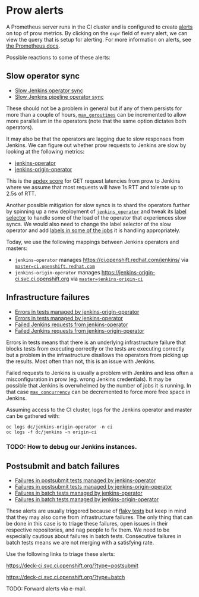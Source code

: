 # Prow alerts

A Prometheus server runs in the CI cluster and is configured to create [alerts](https://prometheus-kube-system.svc.ci.openshift.org/alerts) on top of prow metrics. By clicking on the `expr` field of every alert, we can view the query that is setup for alerting. For more information on alerts, see [the Prometheus docs](https://prometheus.io/docs/prometheus/latest/configuration/alerting_rules/).

Possible reactions to some of these alerts:

## Slow operator sync

* [Slow Jenkins operator sync](https://prometheus-kube-system.svc.ci.openshift.org/graph?g0.range_input=1h&g0.expr=(sum(rate(resync_period_seconds_bucket%7Bkubernetes_name%3D%22jenkins-operator%22%2Cle%3D%229%22%7D%5B1h%5D))%20%2B%20sum(rate(resync_period_seconds_bucket%7Bkubernetes_name%3D%22jenkins-operator%22%2Cle%3D%2227%22%7D%5B1h%5D)))%20%2F%202%20%2F%20sum(rate(resync_period_seconds_count%7Bkubernetes_name%3D%22jenkins-operator%22%7D%5B1h%5D))&g0.tab=0)
* [Slow Jenkins pipeline operator sync](https://prometheus-kube-system.svc.ci.openshift.org/graph?g0.range_input=1h&g0.expr=(sum(rate(resync_period_seconds_bucket%7Bkubernetes_name%3D%22jenkins-origin-operator%22%2Cle%3D%229%22%7D%5B1h%5D))%20%2B%20sum(rate(resync_period_seconds_bucket%7Bkubernetes_name%3D%22jenkins-origin-operator%22%2Cle%3D%2227%22%7D%5B1h%5D)))%20%2F%202%20%2F%20sum(rate(resync_period_seconds_count%7Bkubernetes_name%3D%22jenkins-origin-operator%22%7D%5B1h%5D))&g0.tab=0)

These should not be a problem in general but if any of them persists for more than a couple of hours, [`max_goroutines`](https://github.com/openshift/release/blob/ff18182aa0eb849b89e7abd1bc7765ad6d27142f/cluster/ci/config/prow/config.yaml#L7) can be incremented to allow more parallelism in the operators (note that the same option dictates both operators).

It may also be that the operators are lagging due to slow responses from Jenkins. We can figure out whether prow requests to Jenkins are slow by looking at the following metrics:

* [jenkins-operator](https://prometheus-kube-system.svc.ci.openshift.org/graph?g0.range_input=12h&g0.expr=(sum(rate(jenkins_request_latency_bucket%7Bkubernetes_name%3D%22jenkins-operator%22%2Cverb%3D%22GET%22%2Cle%3D%221%22%7D%5B1h%5D))%0A%20%20%2B%20sum(rate(jenkins_request_latency_bucket%7Bkubernetes_name%3D%22jenkins-operator%22%2Cverb%3D%22GET%22%2Cle%3D%222.5%22%7D%5B1h%5D)))%0A%20%20%2F%202%20%2F%20sum(rate(jenkins_request_latency_count%7Bkubernetes_name%3D%22jenkins-operator%22%2Cverb%3D%22GET%22%7D%5B1h%5D))&g0.tab=0)
* [jenkins-origin-operator](https://prometheus-kube-system.svc.ci.openshift.org/graph?g0.range_input=12h&g0.expr=(sum(rate(jenkins_request_latency_bucket%7Bkubernetes_name%3D%22jenkins-origin-operator%22%2Cverb%3D%22GET%22%2Cle%3D%221%22%7D%5B1h%5D))%0A%20%20%2B%20sum(rate(jenkins_request_latency_bucket%7Bkubernetes_name%3D%22jenkins-origin-operator%22%2Cverb%3D%22GET%22%2Cle%3D%222.5%22%7D%5B1h%5D)))%0A%20%20%2F%202%20%2F%20sum(rate(jenkins_request_latency_count%7Bkubernetes_name%3D%22jenkins-origin-operator%22%2Cverb%3D%22GET%22%7D%5B1h%5D))&g0.tab=0)

This is the [apdex score](https://prometheus.io/docs/practices/histograms/#apdex-score) for GET request latencies from prow to Jenkins where we assume that most requests will have 1s RTT and tolerate up to 2.5s of RTT.

Another possible mitigation for slow syncs is to shard the operators further by spinning up a new deployment of [`jenkins_operator`](https://github.com/openshift/release/blob/ff18182aa0eb849b89e7abd1bc7765ad6d27142f/cluster/ci/config/prow/openshift/jenkins_operator.yaml) and tweak its [label selector](https://github.com/openshift/release/blob/ff18182aa0eb849b89e7abd1bc7765ad6d27142f/cluster/ci/config/prow/openshift/jenkins_operator.yaml#L54) to handle some of the load of the operator that experiences slow syncs. We would also need to change the label selector of the slow operator and add [labels in some of the jobs](https://github.com/openshift/release/blob/ff18182aa0eb849b89e7abd1bc7765ad6d27142f/cluster/ci/config/prow/config.yaml#L67-L68) it is handling appropriately.

Today, we use the following mappings between Jenkins operators and masters:

* `jenkins-operator` manages https://ci.openshift.redhat.com/jenkins/ via [`master=ci.openshift.redhat.com`](https://github.com/openshift/release/blob/4ca09e318f1409f0cd19060f25c80a54e8827f96/cluster/ci/config/prow/openshift/jenkins_operator.yaml#L54)
* `jenkins-origin-operator` manages https://jenkins-origin-ci.svc.ci.openshift.org via [`master=jenkins-origin-ci`](https://github.com/openshift/release/blob/4ca09e318f1409f0cd19060f25c80a54e8827f96/cluster/ci/config/prow/openshift/jenkins_operator.yaml#L131)

## Infrastructure failures

* [Errors in tests managed by jenkins-origin-operator](https://prometheus-kube-system.svc.ci.openshift.org/graph?g0.range_input=1h&g0.expr=sum(prowjobs%7Bkubernetes_name%3D%22jenkins-origin-operator%22%2Cstate%3D%22error%22%7D)%20%2F%20sum(prowjobs%7Bkubernetes_name%3D%22jenkins-origin-operator%22%7D)&g0.tab=0)
* [Errors in tests managed by jenkins-operator](https://prometheus-kube-system.svc.ci.openshift.org/graph?g0.range_input=1h&g0.expr=sum(prowjobs%7Bkubernetes_name%3D%22jenkins-operator%22%2Cstate%3D%22error%22%7D)%20%2F%20sum(prowjobs%7Bkubernetes_name%3D%22jenkins-operator%22%7D)&g0.tab=0)
* [Failed Jenkins requests from jenkins-operator](https://prometheus-kube-system.svc.ci.openshift.org/graph?g0.range_input=1h&g0.expr=sum(jenkins_requests%7Bcode!~%22%5E2..%24%22%2Ckubernetes_name%3D%22jenkins-operator%22%7D)%20%2F%20sum(jenkins_requests%7Bkubernetes_name%3D%22jenkins-operator%22%7D)&g0.tab=0)
* [Failed Jenkins requests from jenkins-origin-operator](https://prometheus-kube-system.svc.ci.openshift.org/graph?g0.range_input=1h&g0.expr=sum(jenkins_requests%7Bcode!~%22%5E2..%24%22%2Ckubernetes_name%3D%22jenkins-origin-operator%22%7D)%20%2F%20sum(jenkins_requests%7Bkubernetes_name%3D%22jenkins-origin-operator%22%7D)&g0.tab=0)

Errors in tests means that there is an underlying infrastructure failure that blocks tests from executing correctly or the tests are executing correctly but a problem in the infrastructure disallows the operators from picking up the results. Most often than not, this is an issue with Jenkins.

Failed requests to Jenkins is usually a problem with Jenkins and less often a misconfiguration in prow (eg. wrong Jenkins credentials). It may be possible that Jenkins is overwhelmed by the number of jobs it is running. In that case [`max_concurrency`](https://github.com/openshift/release/blob/ff18182aa0eb849b89e7abd1bc7765ad6d27142f/cluster/ci/config/prow/config.yaml#L6) can be decremented to force more free space in Jenkins.

Assuming access to the CI cluster, logs for the Jenkins operator and master can be gathered with:
```console
oc logs dc/jenkins-origin-operator -n ci
oc logs -f dc/jenkins -n origin-ci
```

### TODO: How to debug our Jenkins instances.

## Postsubmit and batch failures

* [Failures in postsubmit tests managed by jenkins-operator](https://prometheus-kube-system.svc.ci.openshift.org/graph?g0.range_input=1h&g0.expr=sum(prowjobs%7Bkubernetes_name%3D%22jenkins-operator%22%2Cstate%3D%22failure%22%2Ctype%3D%22postsubmit%22%7D)%20%2F%20sum(prowjobs%7Bkubernetes_name%3D%22jenkins-operator%22%2Ctype%3D%22postsubmit%22%7D)&g0.tab=0)
* [Failures in postsubmit tests managed by jenkins-origin-operator](https://prometheus-kube-system.svc.ci.openshift.org/graph?g0.range_input=1h&g0.expr=sum(prowjobs%7Bkubernetes_name%3D%22jenkins-origin-operator%22%2Cstate%3D%22failure%22%2Ctype%3D%22postsubmit%22%7D)%20%2F%20sum(prowjobs%7Bkubernetes_name%3D%22jenkins-origin-operator%22%2Ctype%3D%22postsubmit%22%7D)&g0.tab=0)
* [Failures in batch tests managed by jenkins-operator](https://prometheus-kube-system.svc.ci.openshift.org/graph?g0.range_input=1h&g0.expr=sum(prowjobs%7Bkubernetes_name%3D%22jenkins-operator%22%2Cstate%3D%22failure%22%2Ctype%3D%22batch%22%7D)%20%2F%20sum(prowjobs%7Bkubernetes_name%3D%22jenkins-operator%22%2Ctype%3D%22batch%22%7D)&g0.tab=0)
* [Failures in batch tests managed by jenkins-origin-operator](https://prometheus-kube-system.svc.ci.openshift.org/graph?g0.range_input=1h&g0.expr=sum(prowjobs%7Bkubernetes_name%3D%22jenkins-origin-operator%22%2Cstate%3D%22failure%22%2Ctype%3D%22batch%22%7D)%20%2F%20sum(prowjobs%7Bkubernetes_name%3D%22jenkins-origin-operator%22%2Ctype%3D%22batch%22%7D)&g0.tab=0)

These alerts are usually triggered because of [flaky tests](https://hackernoon.com/flaky-tests-a-war-that-never-ends-9aa32fdef359) but keep in mind that they may also come from infrastructure failures. The only thing that can be done in this case is to triage these failures, open issues in their respective repositories, and nag people to fix them. We need to be especially cautious about failures in batch tests. Consecutive failures in batch tests means we are not merging with a satisfying rate.

Use the following links to triage these alerts:

https://deck-ci.svc.ci.openshift.org/?type=postsubmit

https://deck-ci.svc.ci.openshift.org/?type=batch

TODO: Forward alerts via e-mail.
